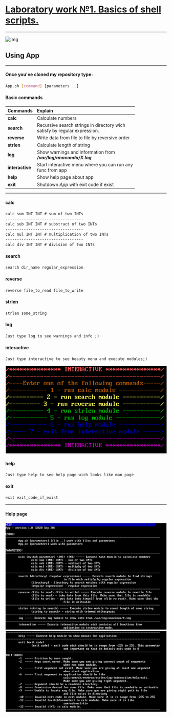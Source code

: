 # [Laboratory work №1. Basics of shell scripts.](https://docs.google.com/document/d/16tm81Myzdr27izaz868YtuAKi9R75oVHFoZpp4J3LzI/edit)
---
![img](https://s3.tproger.ru/uploads/2017/01/bash-cheatsheet.png)
## Using App
---
#### Once you've cloned my repository type:
```bash
App.sh [command] [parameters ..]
```
#### Basic commands
| Commands | Explain |
| ------- | :-------|
| **calc**| Calculate numbers|
| **search**| Recursive search strings in directory wich<br>satisfy by regular expression.|
|**reverse**| Write data from file to file by reversive order|
|**strlen**| Calculate length of string|
|**log**| Show warnings and information from<br>_**/var/log/anaconda/X.log**_|
|**interactive**| Start interactive menu where you can run any<br>func from app|
|**help**| Show help page about app|
|**exit**| Shutdown _App_ with exit code if exist
---
#### calc 
```shell
calc sum INT INT # sum of two INTs
----------------------------------
calc sub INT INT # substract of two INTs
----------------------------------
calc mul INT INT # multiplication of two INTs
----------------------------------
calc div INT INT # division of two INTs
```
#### search
```shell
search dir_name regular_expression
```
#### reverse
```shell
reverse file_to_read file_to_write
```
#### strlen
```shell
strlen some_string
```
#### log
    Just type log to see warnings and info ;)
#### interactive
    Just type interactive to see beauty menu and execute modules;)
![interactive_img](imgs/interactive_menu.png)
#### help
    Just type help to see help page wich looks like man page
#### exit
```shell
exit exit_code_if_exist
```
---
#### Help  page 
![help_img ](imgs/help_img1.png)
![help_img](imgs/help_img2.png)